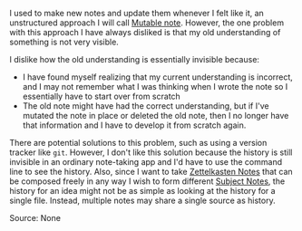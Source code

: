 I used to make new notes and update them whenever I felt like it, an unstructured approach I will call [Mutable note](../notes/mutable-note.md). However, the one problem with this approach I have always disliked is that my old understanding of something is not very visible.

I dislike how the old understanding is essentially invisible because:

* I have found myself realizing that my current understanding is incorrect, and I may not remember what I was thinking when I wrote the note so I essentially have to start over from scratch
* The old note might have had the correct understanding, but if I've mutated the note in place or deleted the old note, then I no longer have that information and I have to develop it from scratch again.

There are potential solutions to this problem, such as using a version tracker like `git`. However, I don't like this solution because the history is still invisible in an ordinary note-taking app and I'd have to use the command line to see the history. Also, since I want to take [Zettelkasten Notes](../notes/zettelkasten-note.md) that can be composed freely in any way I wish to form different [Subject Notes](../notes/subject-note.md), the history for an idea might not be as simple as looking at the history for a single file. Instead, multiple notes may share a single source as history.

Source: None
